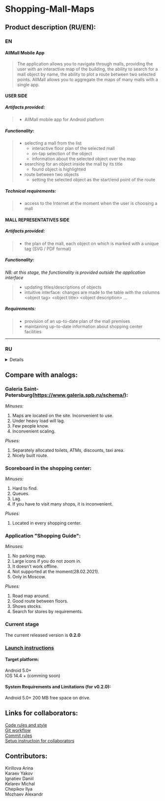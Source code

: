 # Shopping-Mall-Maps 

## Product description (RU/EN):
  ### EN

  #### AllMall Mobile App

>  The application allows you to navigate through malls, providing the user with an interactive map of the building, the
>  ability to search for a mall object by name, the ability to plot a route between two selected points.
>  AllMall allows you to aggregate the maps of many malls with a single app.

  #### USER SIDE

  ##### Artifacts provided:
>  - AllMall mobile app for Android platform

  ##### Functionality:
>  - selecting a mall from the list
>    - interactive floor plan of the selected mall
>    - on-tap selection of the object
>    - information about the selected object over the map
>  - searching for an object inside the mall by its title
>    - found object is highlighted
>  - route between two objects
>    - setting the selected object as the start/end point of the route

  ##### Technical requirements:
>  - access to the Internet at the moment when the user is choosing a mall

  #### MALL REPRESENTATIVES SIDE

  ##### Artifacts provided:
>  - the plan of the mall, each object on which is marked with a unique tag (SVG / PDF format)

  ##### Functionality:
   _NB: at this stage, the functionality is provided outside the application interface_
>  - updating titles/descriptions of objects
>  - intuitive interface: changes are made to the table with the columns \<object tag> \<object title> \<object description> ...

  ##### Requirements:
>  - provision of an up-to-date plan of the mall premises
>  - maintaining up-to-date information about shopping center facilities
_________________________________________________________________________________

 ### RU      
 <details>     
  
 #### Мобильное приложение AllMall

>  Приложение позволяет ориентироваться в торговых центрах, предоставляя пользователю интерактивную карту здания,
>  возможность поиска объекта ТЦ по названию, возможность проложить маршрут между двумя выбранными точками.
>  Приложение позволяет агрегировать карты многих ТЦ в одной сущности.


  #### НА СТОРОНЕ ПОЛЬЗОВАТЕЛЯ

  ##### Предоставляемые артефакты:
>  - мобильное приложение AllMall для платформы Android

  ##### Функциональность:
>  - выбор ТЦ из списка
>  - интерактивный поэтажный план выбранного ТЦ
>    - выделение объекта тапом
>    - информация о выделеном объекте поверх карты
>  - поиск объекта внутри ТЦ по названию
>    - выбранный объект выделяется
>  - маршрут между двумя объектами
>    - возможность выбрать выделенный объект как начальную/конечную точку маршрута

  ##### Требования:
>  - доступ к сети интернет на момент выбора ТЦ

  #### НА СТОРОНЕ ПРЕДСТАВИТЕЛЕЙ ТЦ

  ##### Предоставляемые артефакты:
>  - план ТЦ, каждый объект на котором, отмечен уникальным тегом (формат SVG / PDF)
  
  ##### Функциональность:
  _NB: на данном этапе функциональность предоставляется вне интерфейса приложения_
>  - обновление названий/описаний объектов
>  - "интуитивный" интерфейс: изменения вносятся в таблицу со столбцами <тег объекта> <название объекта> <описание объекта> ...

  ##### Требования:
>  - предоставление актуального плана помещений ТЦ
>  - поддержание актуальной информации об объектах ТЦ   

  </details>    
  
## Compare with analogs:

### Galeria Saint-Petersburg(https://www.galeria.spb.ru/schema/):

*Minuses:*
1. Maps are located on the site. Inconvenient to use.
2. Under heavy load will lag.
3. Few people know.
4. Inconvenient scaling.

*Pluses:*
1. Separately allocated toilets, ATMs, discounts, taxi area.
2. Nicely built route.

### Scoreboard in the shopping center:

*Minuses:*
1. Hard to find.
2. Queues.
3. Lag.
4. If you have to visit many shops, it is inconvenient.

*Pluses:*
1. Located in every shopping center.

### Application "Shopping Guide":

*Minuses:*
1. No parking map.
2. Large icons if you do not zoom in.
3. It doesn't work offline.
4. Not supported at the moment(28.02.2021).
5. Only in Moscow.

*Pluses:*
1. Road map around.
2. Good route between floors.
3. Shows stocks.
4. Search for stores by requirements.

### Current stage

The current released version is **0.2.0**

### [Launch instructions](https://github.com/HellInsider/Shopping-Mall-Maps/blob/main/docs/launch_instructions.md)

#### Target platform:    
Android 5.0+   
IOS 14.4 + (comming soon)   

#### System Requirements and Limitations (for v0.2.0):    
Android 5.0+ 
200 MB free space on drive.    

## Links for collaborators:   

[Code rules and style](https://github.com/HellInsider/Shopping-Mall-Maps/blob/main/docs/Coomit-and-Dashboard-Rules.md)   
[Git workflow](https://github.com/HellInsider/Shopping-Mall-Maps/blob/main/docs/Git-Workflow)   
[Commit rules](https://github.com/HellInsider/Shopping-Mall-Maps/blob/main/docs/Coomit-and-Dashboard-Rules.md)   
[Setup instructoin for collaborators](https://github.com/HellInsider/Shopping-Mall-Maps/blob/develop/docs/setup_guide.md) 


## Contributors:   
  Kirillova Arina   
  Karaev Yakov   
  Ignatiev Daniil   
  Kelarev Michal   
  Chepikov Ilya   
  Mozhaev Alexandr  


